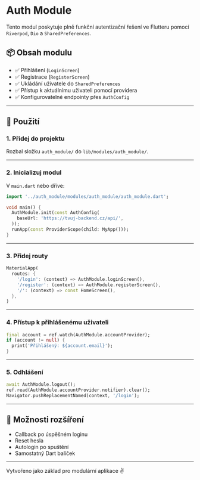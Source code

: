 
# Auth Module

Tento modul poskytuje plně funkční autentizační řešení ve Flutteru pomocí `Riverpod`, `Dio` a `SharedPreferences`.

## 📦 Obsah modulu

- ✅ Přihlášení (`LoginScreen`)
- ✅ Registrace (`RegisterScreen`)
- ✅ Ukládání uživatele do `SharedPreferences`
- ✅ Přístup k aktuálnímu uživateli pomocí providera
- ✅ Konfigurovatelné endpointy přes `AuthConfig`

---

## 🚀 Použití

### 1. Přidej do projektu

Rozbal složku `auth_module/` do `lib/modules/auth_module/`.

---

### 2. Inicializuj modul

V `main.dart` nebo dříve:

```dart
import '../auth_module/modules/auth_module/auth_module.dart';

void main() {
  AuthModule.init(const AuthConfig(
    baseUrl: 'https://tvuj-backend.cz/api/',
  ));
  runApp(const ProviderScope(child: MyApp()));
}
```

---

### 3. Přidej routy

```dart
MaterialApp(
  routes: {
    '/login': (context) => AuthModule.loginScreen(),
    '/register': (context) => AuthModule.registerScreen(),
    '/': (context) => const HomeScreen(),
  },
)
```

---

### 4. Přístup k přihlášenému uživateli

```dart
final account = ref.watch(AuthModule.accountProvider);
if (account != null) {
  print('Přihlášený: ${account.email}');
}
```

---

### 5. Odhlášení

```dart
await AuthModule.logout();
ref.read(AuthModule.accountProvider.notifier).clear();
Navigator.pushReplacementNamed(context, '/login');
```

---

## 🧩 Možnosti rozšíření

- Callback po úspěšném loginu
- Reset hesla
- Autologin po spuštění
- Samostatný Dart balíček

---

Vytvořeno jako základ pro modulární aplikace ✌️
